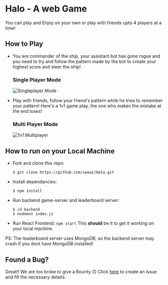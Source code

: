 # Halo - A web Game

You can play and Enjoy on your own or play with friends upto 4 players at a time!


## How to Play

- You are commander of the ship, your assistant bot has gone rogue and you need to try and follow the pattern made by the bot to create your highest score and steer the ship!

  ### Single Player Mode

  ![Singleplayer Mode](https://user-images.githubusercontent.com/44167922/125744452-c3d58fca-ad56-4a0c-8a2e-73865dc9a2e8.gif)

- Play with friends, follow your friend's pattern while he tries to remember your pattern! Here's a 1v1 game play, the one who makes the mistake at the end loses!
  ### Multi Player Mode
  ![1v1 Multiplayer](https://user-images.githubusercontent.com/44167922/125744402-3b2d84ce-7eed-4d40-837b-a1759958a3ed.gif)

## How to run on your Local Machine

- Fork and clone this repo:
  ```
  $ git clone https://github.com/swaaz/Halo.git
  ```
- Install dependancies:
  ```
  $ npm install
  ```
- Run backend game-server and leaderboard server:
  ```
  $ cd backend
  $ nodemon index.js
  ```
- Run React Frontend:
  ` npm start `
  This **should** be it to get it working on your local machine.

PS: The leaderboard server uses MongoDB, so the backend server may crash if you dont have MongoDB installed!

## Found a Bug?
Great!! We are too broke to give a Bounty 🙃 Click [here](https://github.com/swaaz/Halo/issues/new?template=bugreport.md) to create an issue and fill the necessary details. 
